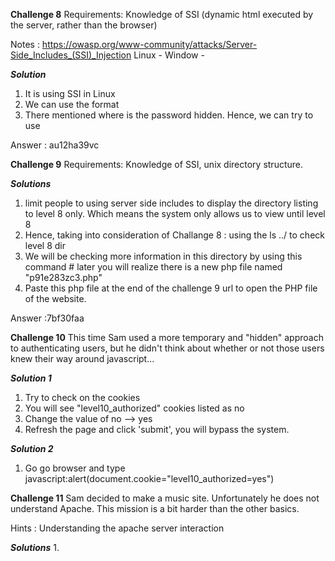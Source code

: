 


**Challenge 8**
Requirements: Knowledge of SSI (dynamic html executed by the server, rather than the browser)

Notes : https://owasp.org/www-community/attacks/Server-Side_Includes_(SSI)_Injection 
Linux - <!--#exec cmd="ls" -->
Window - <!--#exec cmd="dir" -->

***Solution***
1. It is using SSI in Linux
2. We can use the format <!--#exec cmd="{ }"-->
3. There mentioned where is the password hidden. Hence, we can try to use <!--#exec cmd="ls ../"-->

Answer : au12ha39vc

**Challenge 9**
Requirements: Knowledge of SSI, unix directory structure.
 
***Solutions***
1. limit people to using server side includes to display the directory listing to level 8 only. Which means the system only allows us to view until level 8 
2. Hence, taking into consideration of Challange 8 : using the ls ../ to check level 8 dir
3. We will be checking more information in this directory by using this command
#<!--exec cmd="ls ../../9"-->
later you will realize there is a new php file named "p91e283zc3.php"
4. Paste this php file at the end of the challenge 9 url to open the PHP file of the website. 

Answer :7bf30faa

**Challenge 10**
This time Sam used a more temporary and "hidden" approach to authenticating users, but he didn't think about whether or not those users knew their way around javascript...

***Solution 1***
1. Try to check on the cookies
2. You will see "level10_authorized" cookies listed as no
3. Change the value of no --> yes
4. Refresh the page and click 'submit', you will bypass the system.

***Solution 2***
1. Go go browser and type 
javascript:alert(document.cookie="level10_authorized=yes")


**Challenge 11**
Sam decided to make a music site. Unfortunately he does not understand Apache. This mission is a bit harder than the other basics.
                  
Hints : Understanding the apache server interaction 

***Solutions***
1. 


